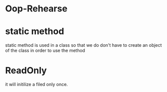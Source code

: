 # Oop-Rehearse
# static method 
static method is used in a class so that we do don't have to create an object of the class in order to use the method

# ReadOnly
 it will initilize a filed only once.
 

